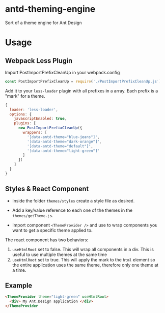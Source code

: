 # antd-theming-engine
Sort of a theme engine for Ant Design

# Usage

## Webpack Less Plugin
Import PostImportPrefixCleanUp in your webpack.config
```javascript
const PostImportPrefixCleanUp = require('./PostImportPrefixCleanUp.js');
```

Add it to your `less-loader` plugin with all prefixes in a array. Each prefix is a "mark" for a theme.

```javascript
{
  loader: 'less-loader',
  options: {
    javascriptEnabled: true,
    plugins: [
      new PostImportPrefixCleanUp({
        wrappers: [
          '[data-antd-theme="blue-jeans"]',
          '[data-antd-theme="dark-orange"]',
          '[data-antd-theme="default"]',
          '[data-antd-theme="light-green"]'
        ]
      })
    ]
  }
}
```

## Styles & React Component
* Inside the folder `themes/styles` create a style file as desired.

* Add a key/value reference to each one of the themes in the `themes/getTheme.js`.

* Import component `<ThemeProvider />` and use to wrap components you want to get a specific theme applied to.

The react component has two behaviors:
1. `useHtmlRoot` set to false. This will wrap all components in a div. This is useful to use multiple themes at the same time
2. `useHtmlRoot` set to true. This will apply the mark to the `html` element so the entire application uses the same theme, therefore only one theme at a time.

## Example
```HTML
<ThemeProvider theme="light-green" useHtmlRoot>
  <div> My Ant.Design application </div>
</ThemeProvider
```

